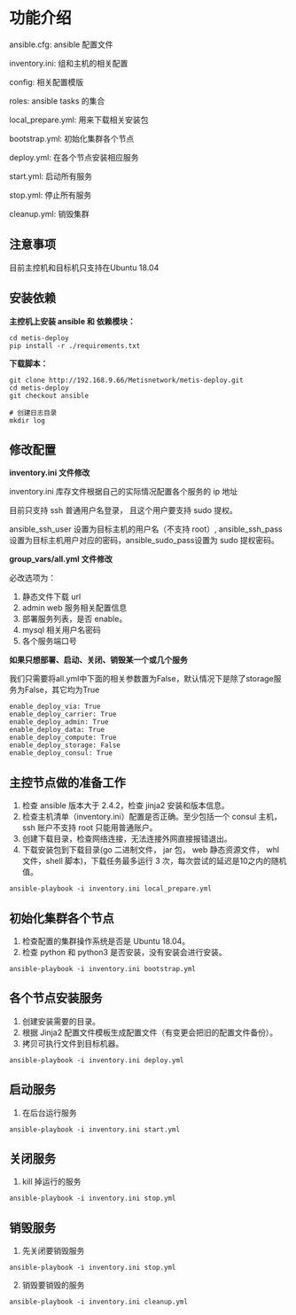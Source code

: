 # 功能介绍

ansible.cfg: ansible 配置文件

inventory.ini: 组和主机的相关配置

config: 相关配置模版

roles: ansible tasks 的集合

local_prepare.yml: 用来下载相关安装包

bootstrap.yml: 初始化集群各个节点

deploy.yml: 在各个节点安装相应服务

start.yml: 启动所有服务

stop.yml: 停止所有服务

cleanup.yml: 销毁集群

## 注意事项

目前主控机和目标机只支持在Ubuntu 18.04
## 安装依赖

**主控机上安装 ansible 和 依赖模块：**

```shell
cd metis-deploy
pip install -r ./requirements.txt
```

**下载脚本：**

```shell
git clone http://192.168.9.66/Metisnetwork/metis-deploy.git
cd metis-deploy
git checkout ansible

# 创建日志目录
mkdir log
```

## 修改配置

**inventory.ini 文件修改**

inventory.ini 库存文件根据自己的实际情况配置各个服务的 ip 地址

目前只支持 ssh 普通用户名登录， 且这个用户要支持 sudo 提权。

ansible_ssh_user 设置为目标主机的用户名（不支持 root）, ansible_ssh_pass 设置为目标主机用户对应的密码，ansible_sudo_pass设置为 sudo 提权密码。

**group_vars/all.yml 文件修改**

必改选项为：
1. 静态文件下载 url
2. admin web 服务相关配置信息
3. 部署服务列表，是否 enable。
4. mysql 相关用户名密码
5. 各个服务端口号

**如果只想部署、启动、关闭、销毁某一个或几个服务**

我们只需要将all.yml中下面的相关参数置为False，默认情况下是除了storage服务为False，其它均为True

```shell
enable_deploy_via: True
enable_deploy_carrier: True
enable_deploy_admin: True
enable_deploy_data: True
enable_deploy_compute: True
enable_deploy_storage: False
enable_deploy_consul: True
```

## 主控节点做的准备工作

1. 检查 ansible 版本大于 2.4.2，检查 jinja2 安装和版本信息。
2. 检查主机清单（inventory.ini）配置是否正确。至少包括一个 consul 主机， ssh 账户不支持 root 只能用普通账户。
3. 创建下载目录，检查网络连接，无法连接外网直接报错退出。
4. 下载安装包到下载目录(go 二进制文件， jar 包， web 静态资源文件， whl 文件，shell 脚本)，下载任务最多运行 3 次，每次尝试的延迟是10之内的随机值。

```shell
ansible-playbook -i inventory.ini local_prepare.yml
```

## 初始化集群各个节点

1. 检查配置的集群操作系统是否是 Ubuntu 18.04。
2. 检查 python 和 python3 是否安装，没有安装会进行安装。

```shell
ansible-playbook -i inventory.ini bootstrap.yml
```

## 各个节点安装服务

1. 创建安装需要的目录。
2. 根据 Jinja2 配置文件模板生成配置文件（有变更会把旧的配置文件备份）。
3. 拷贝可执行文件到目标机器。

```shell
ansible-playbook -i inventory.ini deploy.yml
```

## 启动服务

1. 在后台运行服务

```shell
ansible-playbook -i inventory.ini start.yml
```

## 关闭服务

1. kill 掉运行的服务

```shell
ansible-playbook -i inventory.ini stop.yml 
```

## 销毁服务

1. 先关闭要销毁服务

```shell
ansible-playbook -i inventory.ini stop.yml
```

2. 销毁要销毁的服务

```shell
ansible-playbook -i inventory.ini cleanup.yml
```

